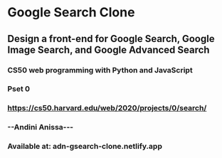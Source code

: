 # Google Search Clone

## Design a front-end for Google Search, Google Image Search, and Google Advanced Search

### CS50 web programming with Python and JavaScript

### Pset 0

### https://cs50.harvard.edu/web/2020/projects/0/search/

### --Andini Anissa---

### Available at: adn-gsearch-clone.netlify.app